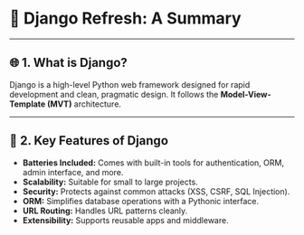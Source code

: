 # 🐍 Django Refresh: A Summary

---

## 🌐 **1. What is Django?**

Django is a high-level Python web framework designed for rapid development and clean, pragmatic design. It follows the **Model-View-Template (MVT)** architecture.

---

## 🔑 **2. Key Features of Django**

- **Batteries Included:** Comes with built-in tools for authentication, ORM, admin interface, and more.
- **Scalability:** Suitable for small to large projects.
- **Security:** Protects against common attacks (XSS, CSRF, SQL Injection).
- **ORM:** Simplifies database operations with a Pythonic interface.
- **URL Routing:** Handles URL patterns cleanly.
- **Extensibility:** Supports reusable apps and middleware.
